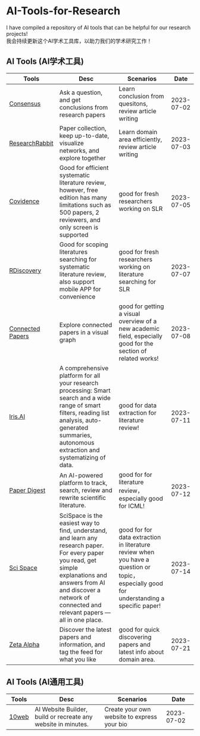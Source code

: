 # AI-Tools-for-Research
I have compiled a repository of AI tools that can be helpful for our research projects!  
我会持续更新这个AI学术工具库，以助力我们的学术研究工作！  

## AI Tools (AI学术工具)  
| Tools | Desc | Scenarios |Date|
|--|--|--|--|
| [Consensus](https://consensus.app/search/) | Ask a question, and get conclusions from research papers | Learn conclusion from quesitons, review article writing | 2023-07-02|
| [ResearchRabbit](https://www.researchrabbit.ai/) | Paper collection, keep up-to-date, visualize networks, and explore together | Learn domain area efficiently, review article writing | 2023-07-03|
| [Covidence](https://www.covidence.org/) | Good for efficient systematic literature review, however, free edition has many limitations such as 500 papers, 2 reviewers, and only screen is supported | good for fresh researchers working on SLR | 2023-07-05|
| [RDiscovery](https://researcher.life/) | Good for scoping literatures searching for systematic literature review, also support mobile APP for convenience | good for fresh researchers working on literature searching for SLR | 2023-07-07|
| [Connected Papers](https://www.connectedpapers.com/) | Explore connected papers in a visual graph | good for getting a visual overview of a new academic field, especially good for the section of related works! | 2023-07-08|
| [Iris.AI](https://iris.ai/) | A comprehensive platform for all your research processing: Smart search and a wide range of smart filters, reading list analysis, auto-generated summaries, autonomous extraction and systematizing of data. | good for data extraction for literature review! | 2023-07-11|
| [Paper Digest](https://www.paperdigest.org/) | An AI-powered platform to track, search, review and rewrite scientific literature. | good for for literature review，especially good for ICML! | 2023-07-12|
| [Sci Space](https://typeset.io/) | SciSpace is the easiest way to find, understand, and learn any research paper. For every paper you read, get simple explanations and answers from AI and discover a network of connected and relevant papers — all in one place. | good for for data extraction in literature review when you have a question or topic，especially good for understanding a specific paper! | 2023-07-14|
| [Zeta Alpha](https://search.zeta-alpha.com/) | Discover the latest papers and information, and tag the feed for what you like | good for quick discovering papers and latest info about domain area.  | 2023-07-21|  


## AI Tools (AI通用工具)  
| Tools | Desc | Scenarios |Date|
|--|--|--|--|
| [10web](https://10web.io/) | AI Website Builder, build or recreate any website in minutes. | Create your own website to express your bio | 2023-07-02|

